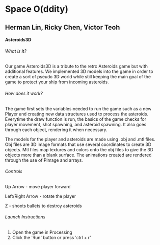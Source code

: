 # Space O(ddity)

## Herman Lin, Ricky Chen, Victor Teoh


#### Asteroids3D


###### What is it?
Our game Asteroids3D is a tribute to the retro Asteroids game but with
additional features. We implemented 3D models into the game in order to
create a sort of pseudo 3D world while still keeping the main goal of
the game to protect your ship from incoming asteroids.
###### How does it work?
The game first sets the variables needed to run the game such as a new
Player and creating new data structures used to process the asteroids.
Everytime the draw function is run, the basics of the game checks for
player movement, shot spawning, and asteroid spawning. It also goes 
through each object, rendering it when necessary. 


The models for the player and asteroids are made using .obj and .mtl 
files. Obj files are 3D image formats that use several coordinates to 
create 3D objects. Mtl files map textures and colors onto the obj files
to give the 3D objects more than a blank surface. The animations created
are rendered through the use of PImage and arrays.


###### Controls
Up Arrow - move player forward		

Left/Right Arrow - rotate the player		

Z - shoots bullets to destroy asteroids		

###### Launch Instructions
1) Open the game in Processing
2) Click the 'Run' button or press 'ctrl + r'

